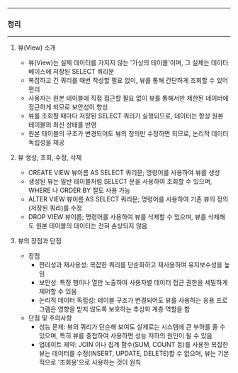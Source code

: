 -----
### 정리
-----
1. 뷰(View) 소개
   - 뷰(View)는 실제 데이터를 가지지 않는 '가상의 테이블'이며, 그 실체는 데이터베이스에 저장된 SELECT 쿼리문
   - 복잡하고 긴 쿼리를 매번 작성할 필요 없이, 뷰를 통해 간단하게 조회할 수 있어 편리
   - 사용자는 원본 테이블에 직접 접근할 필요 없이 뷰를 통해서만 제한된 데이터에 접근하게 되므로 보안성이 향상
   - 뷰를 조회할 때마다 저장된 SELECT 쿼리가 실행되므로, 데이터는 항상 원본 테이블의 최신 상태를 반영
   - 원본 테이블의 구조가 변경되어도 뷰의 정의만 수정하면 되므로, 논리적 데이터 독립성을 제공

2. 뷰 생성, 조회, 수정, 삭제
   - CREATE VIEW 뷰이름 AS SELECT 쿼리문; 명령어를 사용하여 뷰를 생성
   - 생성된 뷰는 일반 테이블처럼 SELECT 문을 사용하여 조회할 수 있으며, WHERE 나 ORDER BY 절도 사용 가능
   - ALTER VIEW 뷰이름 AS SELECT 쿼리문; 명령어를 사용하여 기존 뷰의 정의(저장된 쿼리)를 수정
   - DROP VIEW 뷰이름; 명령어를 사용하여 뷰를 삭제할 수 있으며, 뷰를 삭제해도 원본 테이블의 데이터는 전혀 손상되지 않음

3. 뷰의 장점과 단점
   - 장점
     + 편리성과 재사용성: 복잡한 쿼리를 단순화하고 재사용하여 유지보수성을 높임
     + 보안성: 특정 행이나 열만 노출하여 사용자별 데이터 접근 권한을 세밀하게 제어할 수 있음
     + 논리적 데이터 독립성: 테이블 구조가 변경되어도 뷰를 사용하는 응용 프로그램은 영향을 받지 않도록 보호하는 추상화 계층 역할을 함
   - 단점 및 주의사항
     + 성능 문제: 뷰의 쿼리가 단순해 보여도 실제로는 시스템에 큰 부하를 줄 수 있으며, 특히 뷰를 중첩하여 사용하면 성능 저하의 원인이 될 수 있음
     + 업데이트 제약: JOIN 이나 집계 함수(SUM, COUNT 등)를 사용한 복잡한 뷰는 데이터를 수정(INSERT, UPDATE, DELETE)할 수 없으며, 뷰는 기본적으로 '조회용'으로 사용하는 것이 원칙
